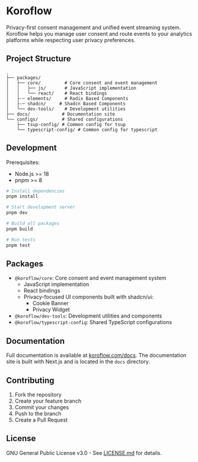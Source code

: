 # Koroflow

Privacy-first consent management and unified event streaming system. Koroflow helps you manage user consent and route events to your analytics platforms while respecting user privacy preferences.

## Project Structure

```
.
├── packages/
│   ├── core/         # Core consent and event management
│   │   ├── js/       # JavaScript implementation
│   │   └── react/    # React bindings
│   ├-─ elements/     # Radix Based Components
│   ├-─ shadcn/     # Shadcn Based Components
│   └── dev-tools/    # Development utilities
├── docs/            # Documentation site
└── configs/         # Shared configurations
    ├── tsup-config/ # Common config for tsup
    └── typescript-config/ # Common config for typescript
```

## Development

Prerequisites:
- Node.js >= 18
- pnpm >= 8

```bash
# Install dependencies
pnpm install

# Start development server
pnpm dev

# Build all packages
pnpm build

# Run tests
pnpm test
```

## Packages

- `@koroflow/core`: Core consent and event management system
  - JavaScript implementation
  - React bindings
  - Privacy-focused UI components built with shadcn/ui:
    - Cookie Banner
    - Privacy Widget
- `@koroflow/dev-tools`: Development utilities and components
- `@koroflow/typescript-config`: Shared TypeScript configurations

## Documentation

Full documentation is available at [koroflow.com/docs](https://koroflow.com/docs). The documentation site is built with Next.js and is located in the `docs` directory.

## Contributing

1. Fork the repository
2. Create your feature branch
3. Commit your changes
4. Push to the branch
5. Create a Pull Request

## License

GNU General Public License v3.0 - See [LICENSE.md](./LICENSE.md) for details.
